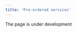 ```yaml
---
title: 'Pre-ordered services'
---
```

The page is under development

[//]: # (Широкий спектр услуг требует предварительной подготовки и планирования, например, предварительное обследование местности, определение и закупка материалов для бурения скважин, планирование времени для выезда при сборке мебели, и т.д.)

[//]: # ()
[//]: # (В таком случае для управления процессом оказания услуг необходимо использовать функциональность **[Заказа покупателя]&#40;Customer_orders.md&#41;**.)

[//]: # ()
[//]: # (Рассмотрим, как организовать управление оказанием подобных услуг в MyCompany, на примере доставки обедов в офисы.)

[//]: # ()
[//]: # (Чтобы оказать эту услугу, необходимо:)

[//]: # ()
[//]: # (-   зафиксировать предварительные заказы от покупателей,)

[//]: # (-   дать задание поварам приготовить заказанные блюда в необходимом количестве к определенному времени,)

[//]: # (-   скомплектовать заказы и доставить еду по указанному заказчиком адресу.)

[//]: # ()
[//]: # (Стоимость услуги будет складываться из стоимости заказанных блюд, работы поваров и курьеров.)

[//]: # ()
[//]: # (Для начала необходимо создать соответствующую [**номенклатуру**]&#40;Items_directory.md&#41;.)

[//]: # ()
[//]: # (Для учета стоимости работ созданы **Услуги** по доставке в разные зоны и приготовлению типов блюд.)

[//]: # ()
[//]: # (![]&#40;images/Pre-ordered_services_1.png&#41;)

[//]: # (*Рис. 1 Перечень задействованных работ*)

[//]: # ()
[//]: # (Блюда в меню - это **Товары**, которые собираются по [**спецификации**]&#40;Bills_of_Materials.md&#41;, кроме ингредиентов включающей еще и стоимость работ по приготовлению блюд.)

[//]: # ()
[//]: # (![]&#40;images/Pre-ordered_services_2.png&#41;)

[//]: # ( )
[//]: # (*Рис. 2 Спецификация блюда меню*)

[//]: # ()
[//]: # (  )
[//]: # ()
[//]: # (Необходимо настроить [**тип заказа на продажу**]&#40;Customer_order_types.md&#41;, который будет использоваться для оказания услуги. Для доставки обедов важно, чтобы заказанные блюда были приготовлены вовремя, поэтому обязательно надо включить функцию автоматического создания производственного заказа.)

[//]: # ()
[//]: # (![]&#40;images/Pre-ordered_services_3.png&#41;)

[//]: # (*Рис. 3 Настройка типа заказа*)

[//]: # ()
[//]: # (  )
[//]: # ()
[//]: # (Для регистрации заказа от клиента в модуле **Продажи** необходимо создать новый [**заказ покупателя**]&#40;Customer_orders.md&#41;, выбрать **Тип** заказа, указать клиента в поле **Заказчик**, выбрав его из списка, если он уже обращался, или создать карточку нового клиента и ввести данные, используя кнопки **+Организация** или **+Физическое лицо** в окне выбора **[контрагента]&#40;Partners_directory.md&#41;**, указать заказанные блюда из меню и их количество, добавить в заказ услугу *Доставка*, соответствующую зоне адреса доставки. На вкладке **Прочая информация** проверьте правильно ли указан адрес, укажите дату и время доставки, в поле **Наш представитель** при необходимости можно указать менеджера, который отвечает за работу с заказами, или курьера, который будет доставлять заказ.)

[//]: # ()
[//]: # (![]&#40;images/Pre-ordered_services_4.png&#41;)

[//]: # ()
[//]: # (![]&#40;images/Pre-ordered_services_5.png&#41;)

[//]: # (*Рис. 4,5 Оформление заказа*)

[//]: # ()
[//]: # (  )
[//]: # ()
[//]: # (Когда заказ принят, надо нажать кнопку **Подтвердить**, и будут сформированы [**производственные заказы**]&#40;Auto_created_manufacturing_order_from_customer_order.md&#41; поварам. Чтобы все блюда были приготовлены вовремя, необходимо перейти в модуль **Производство**, и открыть сформированные заказы. По умолчанию, в поле **Дата начала** будет указана дата и время доставки. В зависимости от длительности приготовления блюд, необходимо изменить эти данные так, чтобы заказ был готов к моменту, когда курьер будет его забирать для доставки.)

[//]: # ()
[//]: # (![]&#40;images/Pre-ordered_services_6.png&#41;)

[//]: # (*Рис. 6 Дата начала производственного заказа.*)

[//]: # ()
[//]: # (  )
[//]: # ()
[//]: # (Когда заказ готов к доставке, его передают курьеру и оформляют [**отгрузку**]&#40;Shipments.md&#41;.)

[//]: # ()
[//]: # (![]&#40;images/Pre-ordered_services_7.png&#41;)

[//]: # ()
[//]: # (![]&#40;images/Pre-ordered_services_8.png&#41;)

[//]: # ()
[//]: # (Рис. 7, 8 Готовый заказ передан курьеру для доставки)

[//]: # ()
[//]: # (  )
[//]: # ()
[//]: # (Когда заказ доставлен и оплачен, оформляют [**реализацию**]&#40;Customer_invoice_and_Payment_collection.md&#41; и закрывают заказ. Для оформления заказов постоянных клиентов удобно использовать функцию **Копирования** заказа, которая позволяет создать уже заполненный заказ, в который останется только внести изменения.)

[//]: # ()
[//]: # (![]&#40;images/Pre-ordered_services_9.png&#41;)

[//]: # (*Рис. 9 Функция копировать заказ*)

[//]: # ()
[//]: # (  )
[//]: # ()
[//]: # (Это всего лишь один пример автоматизации оказания услуг с MyCompany. Используя разнообразие настроек модулей вы сможете создать базу практически для любой своей услуги.)

  

  


